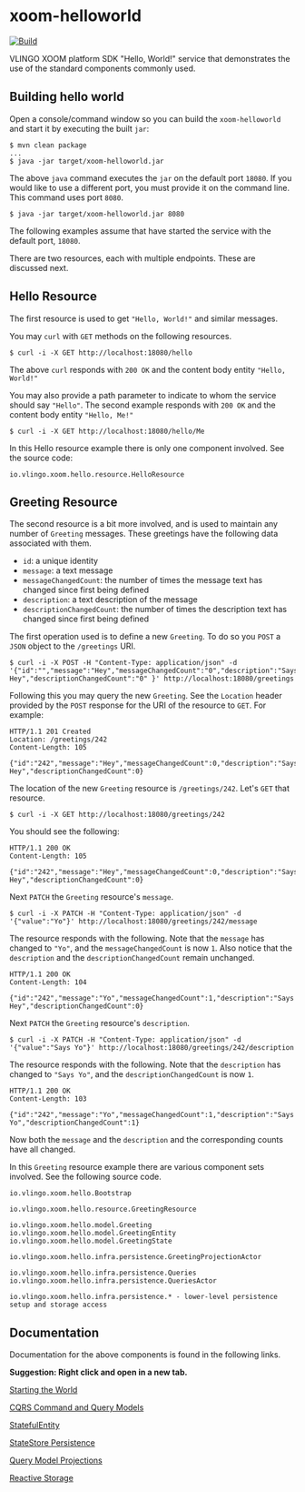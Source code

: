 # xoom-helloworld

[![Build](https://github.com/vlingo/xoom-helloworld/workflows/Build/badge.svg)](https://github.com/vlingo/xoom-helloworld/actions?query=workflow%3ABuild)

VLINGO XOOM platform SDK "Hello, World!" service that demonstrates the use of the standard components commonly used.

## Building hello world

Open a console/command window so you can build the `xoom-helloworld` and start it by executing the built `jar`:

```
$ mvn clean package
...
$ java -jar target/xoom-helloworld.jar
```

The above `java` command executes the `jar` on the default port `18080`. If you would like to use
a different port, you must provide it on the command line. This command uses port `8080`.

```
$ java -jar target/xoom-helloworld.jar 8080
```

The following examples assume that have started the service with the default port, `18080`.

There are two resources, each with multiple endpoints. These are discussed next.

## Hello Resource

The first resource is used to get `"Hello, World!"` and similar messages.

You may `curl` with `GET` methods on the following resources.

```
$ curl -i -X GET http://localhost:18080/hello
```

The above `curl` responds with `200 OK` and the content body entity `"Hello, World!"`

You may also provide a path parameter to indicate to whom the service should say `"Hello"`.
The second example responds with `200 OK` and the content body entity `"Hello, Me!"`

```
$ curl -i -X GET http://localhost:18080/hello/Me
```

In this Hello resource example there is only one component involved. See the source code:

```
io.vlingo.xoom.hello.resource.HelloResource
```

## Greeting Resource

The second resource is a bit more involved, and is used to maintain any number of `Greeting` messages. These greetings
have the following data associated with them.

- `id`: a unique identity
- `message`: a text message
- `messageChangedCount`: the number of times the message text has changed since first being defined
- `description`: a text description of the message
- `descriptionChangedCount`: the number of times the description text has changed since first being defined

The first operation used is to define a new `Greeting`. To do so you `POST` a `JSON` object to the `/greetings` URI.

```
$ curl -i -X POST -H "Content-Type: application/json" -d '{"id":"","message":"Hey","messageChangedCount":"0","description":"Says Hey","descriptionChangedCount":"0" }' http://localhost:18080/greetings
``` 

Following this you may query the new `Greeting`. See the `Location` header provided by the `POST` response for the URI of the resource to `GET`.
For example:

```
HTTP/1.1 201 Created
Location: /greetings/242
Content-Length: 105

{"id":"242","message":"Hey","messageChangedCount":0,"description":"Says Hey","descriptionChangedCount":0}
```

The location of the new `Greeting` resource is `/greetings/242`. Let's `GET` that resource.

```
$ curl -i -X GET http://localhost:18080/greetings/242
```

You should see the following:

```
HTTP/1.1 200 OK
Content-Length: 105

{"id":"242","message":"Hey","messageChangedCount":0,"description":"Says Hey","descriptionChangedCount":0}
```

Next `PATCH` the `Greeting` resource's `message`.

```
$ curl -i -X PATCH -H "Content-Type: application/json" -d '{"value":"Yo"}' http://localhost:18080/greetings/242/message
```

The resource responds with the following. Note that the `message` has changed to `"Yo"`, and the `messageChangedCount` is now `1`.
Also notice that the `description` and the `descriptionChangedCount` remain unchanged.

```
HTTP/1.1 200 OK
Content-Length: 104

{"id":"242","message":"Yo","messageChangedCount":1,"description":"Says Hey","descriptionChangedCount":0}
```

Next `PATCH` the `Greeting` resource's `description`.


```
$ curl -i -X PATCH -H "Content-Type: application/json" -d '{"value":"Says Yo"}' http://localhost:18080/greetings/242/description
```

The resource responds with the following. Note that the `description` has changed to `"Says Yo"`, and the `descriptionChangedCount` is now `1`.

```
HTTP/1.1 200 OK
Content-Length: 103

{"id":"242","message":"Yo","messageChangedCount":1,"description":"Says Yo","descriptionChangedCount":1}
```

Now both the `message` and the `description` and the corresponding counts have all changed.

In this `Greeting` resource example there are various component sets involved. See the following source code.

```
io.vlingo.xoom.hello.Bootstrap

io.vlingo.xoom.hello.resource.GreetingResource

io.vlingo.xoom.hello.model.Greeting
io.vlingo.xoom.hello.model.GreetingEntity
io.vlingo.xoom.hello.model.GreetingState

io.vlingo.xoom.hello.infra.persistence.GreetingProjectionActor

io.vlingo.xoom.hello.infra.persistence.Queries
io.vlingo.xoom.hello.infra.persistence.QueriesActor

io.vlingo.xoom.hello.infra.persistence.* - lower-level persistence setup and storage access
```

## Documentation

Documentation for the above components is found in the following links.

**Suggestion: Right click and open in a new tab.**

[Starting the World](https://docs.vlingo.io/xoom-actors#starting-and-terminating-the-actor-runtime)

[CQRS Command and Query Models](https://docs.vlingo.io/xoom-lattice/entity-cqrs)

[StatefulEntity](https://docs.vlingo.io/xoom-lattice/entity-cqrs#statefulentity-example)

[StateStore Persistence](https://docs.vlingo.io/xoom-symbio/state-storage)

[Query Model Projections](https://docs.vlingo.io/xoom-lattice/projections)

[Reactive Storage](https://docs.vlingo.io/xoom-symbio)
